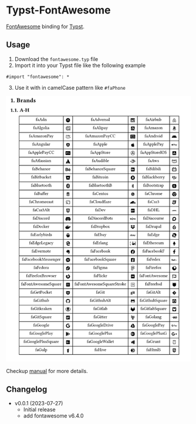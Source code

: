 # Typst-FontAwesome

[FontAwesome](https://fontawesome.com/) binding for [Typst](https://typst.app/docs/).

## Usage

1. Download the `fontawesome.typ` file
2. Import it into your Typst file like the following example

```typst
#import "fontawesome": *
```

3. Use it with in camelCase pattern like `#faPhone`

![demo](demo.png)

Checkup [manual](https://github.com/ivaquero/typst-fontawesome/blob/main/manual.pdf) for more details.

## Changelog

- v0.0.1 (2023-07-27)
  - Initial release
  - add fontawesome v6.4.0
